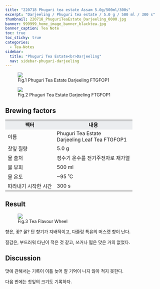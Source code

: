 ```yaml
---
title: "220718 Phuguri tea estate Assam 5.0g/500ml/300s"
excerpt: "Darjeeling / Phuguri tea estate / 5.0 g / 500 ml / 300 s"
thumbnail: 220718_PhuguriTeaEstate_Darjeeling_0000.jpg
banner: 999999_home_image_banner_blacktea.jpg
banner_caption: Tea Note
toc: true
toc_sticky: true
categories:
  - Tea-Notes
sidebar:
  title: "Phuguri Tea Estate<br>Darjeeling"
  nav: sidebar-phuguri-darjeeling
---
```


<figure class="align-center">
  <a href="{{ site.url }}{{ site.baseurl }}/assets/images/220718_PhuguriTeaEstate_Darjeeling_0000.png">
  <img src="{{ site.url }}{{ site.baseurl }}/assets/images/220718_PhuguriTeaEstate_Darjeeling_0000.png">
  </a>
  <figcaption>
  Fig.1 Phuguri Tea Estate Darjeeling FTGFOP1
  </figcaption>
</figure>

<figure class="align-center">
  <a href="{{ site.url }}{{ site.baseurl }}/assets/images/220718_PhuguriTeaEstate_Darjeeling_0002.png">
  <img src="{{ site.url }}{{ site.baseurl }}/assets/images/220718_PhuguriTeaEstate_Darjeeling_0002.png">
  </a>
  <figcaption>
  Fig.2 Phuguri Tea Estate Darjeeling FTGFOP1
  </figcaption>
</figure>

## Brewing factors

<div align="center">
  <table align = "center" >
      <tr bgcolor="#ebedef" align ="center">
      <td><b>팩터</b></td>
      <td><b>내용</b></td>
      </tr>
      <tr>
      <td>이름</td>
      <td>Phuguri Tea Estate<br>Darjeeling Leaf Tea FTGFOP1</td>
      </tr>
      <tr>
      <td>찻잎 질량</td>
      <td>5.0 g</td>
      </tr>
      <tr>
    <td>물 출처</td>
      <td>정수기 온수를 전기주전자로 재가열</td>
      </tr>
      <tr>
    <td>물 부피</td>
      <td>500 ml</td>
      </tr>
      <tr>
    <td>물 온도</td>
      <td>~95 ˚C</td>
      </tr>
      <tr>
    <td>따라내기 시작한 시간</td>
      <td>300 s</td>
      </tr>
  </table>
</div>


## Result

<figure style="width: 450px" class="align-center">
  <a href="{{ site.url }}{{ site.baseurl }}/assets/images/200417_TeaFlavourWheel_eng.png">
  <img src="{{ site.url }}{{ site.baseurl }}/assets/images/200417_TeaFlavourWheel_eng.png">
  </a>
  <figcaption>
  Fig.3 Tea Flavour Wheel
  </figcaption>
</figure>

향은, 꽃? 꿀? 단 향기가 지배적이고, 다즐링 특유의 머스캣 향이 난다.

질감은, 부드러워 타닌이 적은 것 같고, 쓰거나 떫은 맛은 거의 없었다.

## Discussion

맛에 관해서는 기록이 이틀 늦어 잘 기억이 나지 않아 적지 못한다.

다음 번에는 찻잎의 크기도 기록하자.
